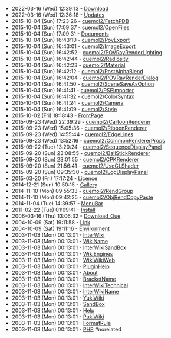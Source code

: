 
* 2022-03-16 (Wed) 12:39:13 - [Download](../../en/Download)
* 2022-03-16 (Wed) 12:36:18 - [Updates](../../en/Updates)
* 2015-10-04 (Sun) 17:23:26 - [cuemol2/FetchPDB](../../en/cuemol2/FetchPDB)
* 2015-10-04 (Sun) 17:09:37 - [cuemol2/OpenFiles](../../en/cuemol2/OpenFiles)
* 2015-10-04 (Sun) 17:09:31 - [Documents](../../en/Documents)
* 2015-10-04 (Sun) 16:43:10 - [cuemol2/PovExport](../../en/cuemol2/PovExport)
* 2015-10-04 (Sun) 16:43:01 - [cuemol2/ImageExport](../../en/cuemol2/ImageExport)
* 2015-10-04 (Sun) 16:42:52 - [cuemol2/POVRayRenderLighting](../../en/cuemol2/POVRayRenderLighting)
* 2015-10-04 (Sun) 16:42:44 - [cuemol2/Radiosity](../../en/cuemol2/Radiosity)
* 2015-10-04 (Sun) 16:42:23 - [cuemol2/Material](../../en/cuemol2/Material)
* 2015-10-04 (Sun) 16:42:12 - [cuemol2/PostAlphaBlend](../../en/cuemol2/PostAlphaBlend)
* 2015-10-04 (Sun) 16:42:04 - [cuemol2/POVRayRenderDialog](../../en/cuemol2/POVRayRenderDialog)
* 2015-10-04 (Sun) 16:41:50 - [cuemol2/SceneSaveAsOption](../../en/cuemol2/SceneSaveAsOption)
* 2015-10-04 (Sun) 16:41:41 - [cuemol2/PSEImporter](../../en/cuemol2/PSEImporter)
* 2015-10-04 (Sun) 16:41:32 - [cuemol2/ColorSyntax](../../en/cuemol2/ColorSyntax)
* 2015-10-04 (Sun) 16:41:24 - [cuemol2/Camera](../../en/cuemol2/Camera)
* 2015-10-04 (Sun) 16:41:09 - [cuemol2/Style](../../en/cuemol2/Style)
* 2015-10-02 (Fri) 18:18:43 - [FrontPage](../../en/FrontPage)
* 2015-09-23 (Wed) 22:39:29 - [cuemol2/CartoonRenderer](../../en/cuemol2/CartoonRenderer)
* 2015-09-23 (Wed) 15:05:36 - [cuemol2/RibbonRenderer](../../en/cuemol2/RibbonRenderer)
* 2015-09-23 (Wed) 14:55:44 - [cuemol2/EdgeLines](../../en/cuemol2/EdgeLines)
* 2015-09-23 (Wed) 13:52:16 - [cuemol2/CommonRendererProps](../../en/cuemol2/CommonRendererProps)
* 2015-09-22 (Tue) 13:20:24 - [cuemol2/SequenceDisplayPanel](../../en/cuemol2/SequenceDisplayPanel)
* 2015-09-20 (Sun) 23:08:55 - [cuemol2/BallStickRenderer](../../en/cuemol2/BallStickRenderer)
* 2015-09-20 (Sun) 23:01:55 - [cuemol2/CPKRenderer](../../en/cuemol2/CPKRenderer)
* 2015-09-20 (Sun) 21:56:41 - [cuemol2/UseGLShader](../../en/cuemol2/UseGLShader)
* 2015-09-20 (Sun) 09:35:30 - [cuemol2/LogDisplayPanel](../../en/cuemol2/LogDisplayPanel)
* 2015-03-20 (Fri) 17:17:24 - [Licence](../../en/Licence)
* 2014-12-21 (Sun) 10:50:15 - [Gallery](../../en/Gallery)
* 2014-11-10 (Mon) 09:55:33 - [cuemol2/RendGroup](../../en/cuemol2/RendGroup)
* 2014-11-10 (Mon) 09:42:25 - [cuemol2/ObjRendCopyPaste](../../en/cuemol2/ObjRendCopyPaste)
* 2014-11-04 (Tue) 14:39:57 - [MenuBar](../../en/MenuBar)
* 2011-02-22 (Tue) 01:09:41 - [Install](../../en/Install)
* 2006-03-16 (Thu) 13:06:32 - [Download_Que](../../en/Download_Que)
* 2004-10-09 (Sat) 19:11:58 - [Link](../../en/Link)
* 2004-10-09 (Sat) 19:11:16 - [Environment](../../en/Environment)
* 2003-11-03 (Mon) 00:13:01 - [InterWiki](../../en/InterWiki)
* 2003-11-03 (Mon) 00:13:01 - [WikiName](../../en/WikiName)
* 2003-11-03 (Mon) 00:13:01 - [InterWikiSandBox](../../en/InterWikiSandBox)
* 2003-11-03 (Mon) 00:13:01 - [WikiEngines](../../en/WikiEngines)
* 2003-11-03 (Mon) 00:13:01 - [WikiWikiWeb](../../en/WikiWikiWeb)
* 2003-11-03 (Mon) 00:13:01 - [PluginHelp](../../en/PluginHelp)
* 2003-11-03 (Mon) 00:13:01 - [About](../../en/About)
* 2003-11-03 (Mon) 00:13:01 - [BracketName](../../en/BracketName)
* 2003-11-03 (Mon) 00:13:01 - [InterWikiTechnical](../../en/InterWikiTechnical)
* 2003-11-03 (Mon) 00:13:01 - [InterWikiName](../../en/InterWikiName)
* 2003-11-03 (Mon) 00:13:01 - [YukiWiki](../../en/YukiWiki)
* 2003-11-03 (Mon) 00:13:01 - [SandBox](../../en/SandBox)
* 2003-11-03 (Mon) 00:13:01 - [Help](../../en/Help)
* 2003-11-03 (Mon) 00:13:01 - [PukiWiki](../../en/PukiWiki)
* 2003-11-03 (Mon) 00:13:01 - [FormatRule](../../en/FormatRule)
* 2003-11-03 (Mon) 00:13:01 - [PHP](../../en/PHP)
#norelated